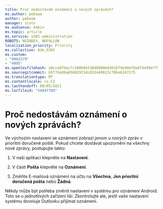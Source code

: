```yaml
---
title: Proč nedostávám oznámení o nových zprávách?
ms.author: pebaum
author: pebaum
manager: scotv
ms.audience: Admin
ms.topic: article
ms.service: o365-administration
ROBOTS: NOINDEX, NOFOLLOW
localization_priority: Priority
ms.collection: Adm_O365
ms.custom:
- "9002579"
- "4995"
ms.openlocfilehash: a0cce8fdac7c200b0e538d0980e6d91bf9e99af0a6f4e99e7f5b790298437510
ms.sourcegitcommit: b5f7da89a650d2915dc652449623c78be6247175
ms.translationtype: MT
ms.contentlocale: cs-CZ
ms.lasthandoff: 08/05/2021
ms.locfileid: "54047789"
---
```

# <a name="why-dont-i-get-new-message-notifications"></a>Proč nedostávám oznámení o nových zprávách?

Ve výchozím nastavení se oznámení zobrazí jenom u nových zpráv v prioritní doručené poště. Pokud chcete dostávat upozornění na všechny nové zprávy, postupujte takto:

1. V naší aplikaci klepněte na **Nastavení**.

2. V části **Pošta** klepněte na **Oznámení**.

3. Změňte E-mailová oznámení na účtu na **Všechna**, **Jen prioritní doručená pošta** nebo **Žádná**.

Někdy může být potřeba změnit nastavení v systému pro oznámení Android. Toto se u jednotlivých zařízení liší. Zkontrolujte ale, jestli vaše nastavení systému dovoluje Outlooku přijímat oznámení.
